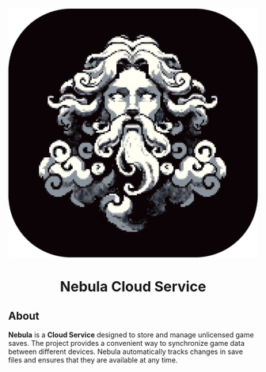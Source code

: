<p align="center">
  <img src="src/main/resources/images/icons/icon_small.png" alt="Logo">
</p>

<h1 align="center">Nebula Cloud Service</h1>

## About
**Nebula** is a **Cloud Service** designed to store and manage unlicensed game saves. The project provides a convenient way to synchronize game data between different devices. Nebula automatically tracks changes in save files and ensures that they are available at any time.
